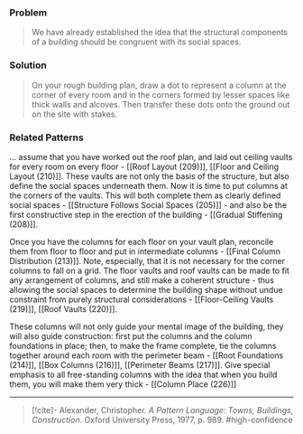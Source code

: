 ### Problem
>We have already established the idea that the structural components of a building should be congruent with its social spaces.

### Solution
>On your rough building plan, draw a dot to represent a column at the corner of every room and in the corners formed by lesser spaces like thick walls and alcoves. Then transfer these dots onto the ground out on the site with stakes.

### Related Patterns
... assume that you have worked out the roof plan, and laid out ceiling vaults for every room on every floor - [[Roof Layout (209)]], [[Floor and Ceiling Layout (210)]]. These vaults are not only the basis of the structure, but also define the social spaces underneath them. Now it is time to put columns at the corners of the vaults. This will both complete them as clearly defined social spaces - [[Structure Follows Social Spaces (205)]] - and also be the first constructive step in the erection of the building - [[Gradual Stiffening (208)]].

Once you have the columns for each floor on your vault plan, reconcile them from floor to floor and put in intermediate columns - [[Final Column Distribution (213)]]. Note, especially, that it is not necessary for the corner columns to fall on a grid. The floor vaults and roof vaults can be made to fit any arrangement of columns, and still make a coherent structure - thus allowing the social spaces to determine the building shape without undue constraint from purely structural considerations - [[Floor-Ceiling Vaults (219)]], [[Roof Vaults (220)]].

These columns will not only guide your mental image of the building, they will also guide construction: first put the columns and the column foundations in place; then, to make the frame complete, tie the columns together around each room with the perimeter beam - [[Root Foundations (214)]], [[Box Columns (216)]], [[Perimeter Beams (217)]]. Give special emphasis to all free-standing columns with the idea that when you build them, you will make them very thick - [[Column Place (226)]]

---

> [!cite]- Alexander, Christopher. _A Pattern Language: Towns, Buildings, Construction_. Oxford University Press, 1977, p. 989.
> #high-confidence 
